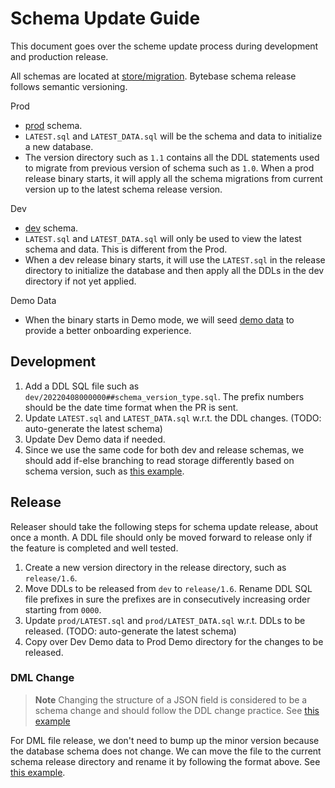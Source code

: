 # Schema Update Guide

This document goes over the scheme update process during development and production release.

All schemas are located at [store/migration](https://github.com/bytebase/bytebase/tree/main/store/migration). Bytebase schema release follows semantic versioning.

Prod

- [prod](https://github.com/bytebase/bytebase/tree/main/backend/migrator/migration/prod) schema.
- `LATEST.sql` and `LATEST_DATA.sql` will be the schema and data to initialize a new database. 
- The version directory such as `1.1` contains all the DDL statements used to migrate from previous version of schema such as `1.0`. When a prod release binary starts, it will apply all the schema migrations from current version up to the latest schema release version.

Dev

- [dev](https://github.com/bytebase/bytebase/tree/main/backend/migrator/migration/dev) schema.
- `LATEST.sql` and `LATEST_DATA.sql` will only be used to view the latest schema and data. This is different from the Prod.
- When a dev release binary starts, it will use the `LATEST.sql` in the release directory to initialize the database and then apply all the DDLs in the dev directory if not yet applied.

Demo Data

- When the binary starts in Demo mode, we will seed [demo data](https://github.com/bytebase/bytebase/tree/main/backend/migrator/demo) to provide a better onboarding experience.

## Development

1. Add a DDL SQL file such as `dev/20220408000000##schema_version_type.sql`. The prefix numbers should be the date time format when the PR is sent.
2. Update `LATEST.sql` and `LATEST_DATA.sql` w.r.t. the DDL changes. (TODO: auto-generate the latest schema)
3. Update Dev Demo data if needed.
4. Since we use the same code for both dev and release schemas, we should add if-else branching to read storage differently based on schema version, such as [this example](https://github.com/bytebase/bytebase/pull/1039).

## Release
Releaser should take the following steps for schema update release, about once a month. A DDL file should only be moved forward to release only if the feature is completed and well tested.

1. Create a new version directory in the release directory, such as `release/1.6`.
1. Move DDLs to be released from `dev` to `release/1.6`. Rename DDL SQL file prefixes in sure the prefixes are in consecutively increasing order starting from `0000`.
2. Update `prod/LATEST.sql` and `prod/LATEST_DATA.sql` w.r.t. DDLs to be released. (TODO: auto-generate the latest schema)
3. Copy over Dev Demo data to Prod Demo directory for the changes to be released.

### DML Change

> **Note** Changing the structure of a JSON field is considered to be a schema change and should follow the DDL change practice. See [this example](https://github.com/bytebase/bytebase/pull/4232/files#diff-199bfe21ce52a70858acbc212c5463c8bd7853c09b077c4da53cd73ccee38e8b)

For DML file release, we don't need to bump up the minor version because the database schema does not change. We can move the file to the current schema release directory and rename it by following the format above. See [this example](https://github.com/bytebase/bytebase/pull/2439).